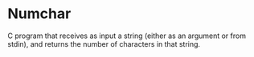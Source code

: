 # Numchar
C program that receives as input a string (either as an argument or from stdin), and returns the number of characters in that string.
